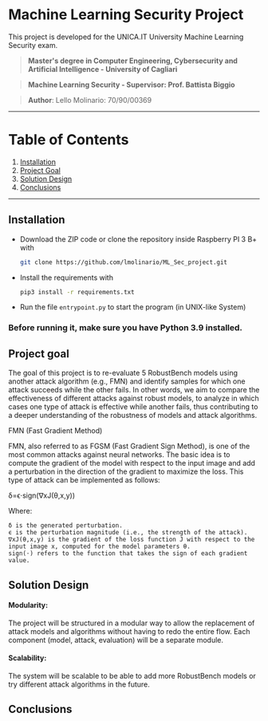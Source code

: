 # Machine Learning Security Project
This project is developed for the UNICA.IT University Machine Learning Security exam. 

> **Master's degree in Computer Engineering, Cybersecurity and Artificial Intelligence - University of Cagliari**

> **Machine Learning Security - Supervisor: Prof. Battista Biggio**

> **Author**: Lello Molinario: 70/90/00369


***
# Table of Contents
1. [Installation](#installation)
2. [Project Goal](#project-goal)
4. [Solution Design](#solution-design)
5. [Conclusions](#conclusions)


***
## Installation

- Download the ZIP code or clone the repository inside Raspberry PI 3 B+ with
  ```bash
  git clone https://github.com/lmolinario/ML_Sec_project.git
  ```
- Install the requirements with

  ```bash
  pip3 install -r requirements.txt
  ```

- Run the file `entrypoint.py` to start the program (in UNIX-like System)

### Before running it, make sure you have Python 3.9 installed.

## Project goal
The goal of this project is to re-evaluate 5 RobustBench models using another attack algorithm (e.g., FMN) and identify samples for which one attack succeeds while the other fails. In other words, we aim to compare the effectiveness of different attacks against robust models, to analyze in which cases one type of attack is effective while another fails, thus contributing to a deeper understanding of the robustness of models and attack algorithms.

FMN (Fast Gradient Method)

FMN, also referred to as FGSM (Fast Gradient Sign Method), is one of the most common attacks against neural networks. The basic idea is to compute the gradient of the model with respect to the input image and add a perturbation in the direction of the gradient to maximize the loss. This type of attack can be implemented as follows:

δ=ϵ⋅sign(∇x​J(θ,x,y))

Where:

    δ is the generated perturbation.
    ϵ is the perturbation magnitude (i.e., the strength of the attack).
    ∇xJ(θ,x,y) is the gradient of the loss function J with respect to the input image x, computed for the model parameters θ.
    sign(⋅) refers to the function that takes the sign of each gradient value.


## Solution Design
#### Modularity: 
The project will be structured in a modular way to allow the replacement of attack models and algorithms without having to redo the entire flow. Each component (model, attack, evaluation) will be a separate module.
#### Scalability: 
The system will be scalable to be able to add more RobustBench models or try different attack algorithms in the future.


## Conclusions

